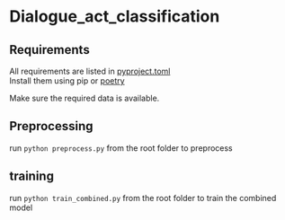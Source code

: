 # Dialogue_act_classification

## Requirements

All requirements are listed in [pyproject.toml](pyproject.toml)  
Install them using pip or [poetry](https://python-poetry.org/)  
  
Make sure the required data is available.

## Preprocessing
run
`python preprocess.py` from the root folder to preprocess

## training
run
`python train_combined.py` from the root folder to train the combined model